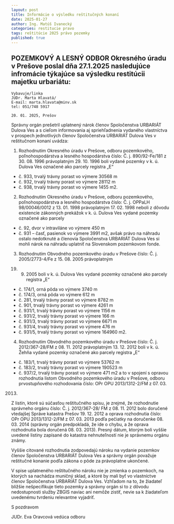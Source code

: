 ```yaml
---
layout: post
title: Informácie o výsledku reštitučných konaní
date: 2025-01-27
author: Ing. Matúš Ivanecký
categories: restitucie pravo 
tags: reštitúcie 2025 právo pozemky
published: true
---
```


## POZEMKOVÝ A LESNÝ ODBOR Okresného úradu v Prešove poslal dňa 27.1.2025 nasledujúce infromácie týkajúce sa výsledku restitúcii majetku urbariátu:

```
Vybavuje/linka
JUDr. Marta Hlavatá/
E-mail: marta.hlavata@minv.sk
tel: 051/748 5917

20. 01. 2025, Prešov
```


Správny orgán prešetril uplatnený nárok členov Spoločenstva URBARIÁT Dulova Ves a s cieľom informovania
aj spriehľadnenia vydaného vlastníctva v prospech jednotlivých členov Spoločenstva URBARIÁT Dulova Ves v
reštitučnom konaní uvádza:

1) Rozhodnutím Okresného úradu v Prešove, odboru pozemkového, poľnohospodárstva a lesného hospodárstva
číslo: Č. j. 890/92-Fe/181 z 30. 08. 1996 právoplatným 29. 10. 1996 boli vydané pozemky v k. ú. Dulova Ves
označené ako parcely registra „E“

- č. 933, trvalý trávny porast vo výmere 30568 m
- č. 932, trvalý trávny porast vo výmere 28112 m
- č. 938, trvalý trávny porast vo výmere 1455 m2.

2) Rozhodnutím Okresného úradu v Prešove, odboru pozemkového, poľnohospodárstva a lesného hospodárstva
číslo: Č. j. OPPaLH 98/00046/0012 z 13. 01. 1998 právoplatným 17. 02. 1998 neboli z dôvodu existencie zákonných
prekážok v k. ú. Dulova Ves vydané pozemky označené ako parcely

- č. 92, dvor v intraviláne vo výmere 450 m
- č. 931 – časť, pasienok vo výmere 3991 m2, avšak právo na náhradu ostalo nedotknuté a členovia Spoločenstva
URBARIÁT Dulova Ves si mohli nárok na náhradu uplatniť na Slovenskom pozemkovom fonde.

3) Rozhodnutím Obvodného pozemkového úradu v Prešove číslo: Č. j. 2005/2773-4/Fe z 15. 08. 2005 právoplatným

19. 09. 2005 boli v k. ú. Dulova Ves vydané pozemky označené ako parcely registra „E“
- č. 174/1, orná pôda vo výmere 3740 m
- č. 174/3, orná pôda vo výmere 612 m
- č. 281, trvalý trávny porast vo výmere 8782 m
- č. 901, trvalý trávny porast vo výmere 4261 m
- č. 931/1, trvalý trávny porast vo výmere 1156 m
- č. 931/2, trvalý trávny porast vo výmere 166 m
- č. 931/3, trvalý trávny porast vo výmere 6671 m
- č. 931/4, trvalý trávny porast vo výmere 476 m
- č. 931/5, trvalý trávny porast vo výmere 164960 m2.

4) Rozhodnutím Obvodného pozemkového úradu v Prešove číslo: Č. j. 2012/367-28/FM z 08. 11. 2012
právoplatným 13. 12. 2012 boli v k. ú. Žehňa vydané pozemky označené ako parcely registra „E“

- č. 183/1, trvalý trávny porast vo výmere 53762 m
- č. 183/2, trvalý trávny porast vo výmere 190523 m
- č. 937/2, trvalý trávny porast vo výmere 471 m2 a to v spojení s opravou rozhodnutia listom Obvodného
pozemkového úradu v Prešove, odboru prvostupňového rozhodovania číslo: OPr OPU 2013/1312-2/FM z 07. 03.
2013.

Z listín, ktoré sú súčasťou reštitučného spisu, je zrejmé, že rozhodnutie správneho orgánu číslo: Č. j. 2012/367-28/
FM z 08. 11. 2012 bolo doručené vtedajšej Správe katastra Prešov 19. 12. 2012 a oprava rozhodnutia číslo: OPr
OPU 2013/1312-2/FM z 07. 03. 2013 podľa pečiatky na doručenke 08. 03. 2014 (správny orgán predpokladá, že ide
o chybu, a že oprava rozhodnutia bola doručená 08. 03. 2013). Presný dátum, ktorým boli vyššie uvedené listiny
zapísané do katastra nehnuteľností nie je správnemu orgánu známy.

Vyššie citované rozhodnutia zodpovedajú nároku na vydanie pozemkov členov Spoločenstva URBARIÁT Dulova
Ves a správny orgán považuje reštitučné konanie podľa zákona o pôde za právoplatne ukončené.

V spise uplatneného reštitučného nároku nie je zmienka o pozemkoch, na ktorých sa nachádza muničný sklad, a
ktoré by mali byť vo vlastníctve členov Spoločenstva URBARIÁT Dulova Ves. Vzhľadom na to, že žiadateľ bližšie
nešpecifikuje tieto pozemky a správny orgán si to z dôvodu nedostupnosti služby ZBGIS naviac ani nemôže zistiť,
nevie sa k žiadateľom uvedenému tvrdeniu relevantne vyjadriť.

S pozdravom

JUDr. Eva Oravcová
vedúca odboru
